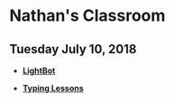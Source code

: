 # Nathan's Classroom
## Tuesday July 10, 2018

* **[LightBot](http://lightbot.com/flash.html)**

* **[Typing Lessons](https://www.typingclub.com/sportal/program-3.game)**
